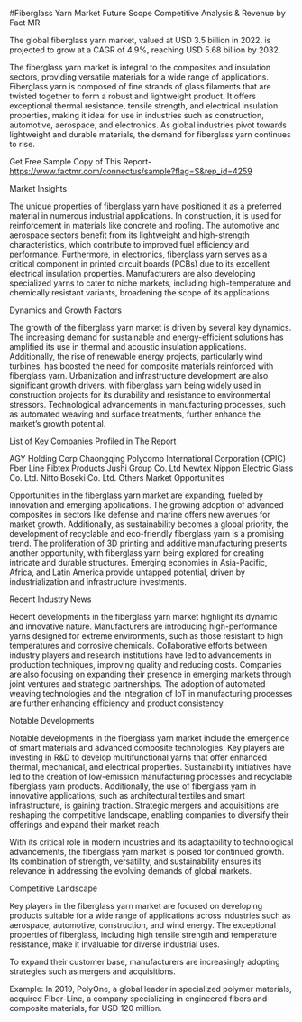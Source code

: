 #Fiberglass Yarn Market Future Scope Competitive Analysis & Revenue by Fact MR

The global fiberglass yarn market, valued at USD 3.5 billion in 2022, is projected to grow at a CAGR of 4.9%, reaching USD 5.68 billion by 2032.

The fiberglass yarn market is integral to the composites and insulation sectors, providing versatile materials for a wide range of applications. Fiberglass yarn is composed of fine strands of glass filaments that are twisted together to form a robust and lightweight product. It offers exceptional thermal resistance, tensile strength, and electrical insulation properties, making it ideal for use in industries such as construction, automotive, aerospace, and electronics. As global industries pivot towards lightweight and durable materials, the demand for fiberglass yarn continues to rise.

Get Free Sample Copy of This Report-https://www.factmr.com/connectus/sample?flag=S&rep_id=4259

Market Insights

The unique properties of fiberglass yarn have positioned it as a preferred material in numerous industrial applications. In construction, it is used for reinforcement in materials like concrete and roofing. The automotive and aerospace sectors benefit from its lightweight and high-strength characteristics, which contribute to improved fuel efficiency and performance. Furthermore, in electronics, fiberglass yarn serves as a critical component in printed circuit boards (PCBs) due to its excellent electrical insulation properties. Manufacturers are also developing specialized yarns to cater to niche markets, including high-temperature and chemically resistant variants, broadening the scope of its applications.

Dynamics and Growth Factors

The growth of the fiberglass yarn market is driven by several key dynamics. The increasing demand for sustainable and energy-efficient solutions has amplified its use in thermal and acoustic insulation applications. Additionally, the rise of renewable energy projects, particularly wind turbines, has boosted the need for composite materials reinforced with fiberglass yarn. Urbanization and infrastructure development are also significant growth drivers, with fiberglass yarn being widely used in construction projects for its durability and resistance to environmental stressors. Technological advancements in manufacturing processes, such as automated weaving and surface treatments, further enhance the market’s growth potential.

List of Key Companies Profiled in The Report

AGY Holding Corp
Chaongqing Polycomp International Corporation (CPIC)
Fber Line
Fibtex Products
Jushi Group Co. Ltd
Newtex
Nippon Electric Glass Co. Ltd.
Nitto Boseki Co. Ltd.
Others
Market Opportunities

Opportunities in the fiberglass yarn market are expanding, fueled by innovation and emerging applications. The growing adoption of advanced composites in sectors like defense and marine offers new avenues for market growth. Additionally, as sustainability becomes a global priority, the development of recyclable and eco-friendly fiberglass yarn is a promising trend. The proliferation of 3D printing and additive manufacturing presents another opportunity, with fiberglass yarn being explored for creating intricate and durable structures. Emerging economies in Asia-Pacific, Africa, and Latin America provide untapped potential, driven by industrialization and infrastructure investments.

Recent Industry News

Recent developments in the fiberglass yarn market highlight its dynamic and innovative nature. Manufacturers are introducing high-performance yarns designed for extreme environments, such as those resistant to high temperatures and corrosive chemicals. Collaborative efforts between industry players and research institutions have led to advancements in production techniques, improving quality and reducing costs. Companies are also focusing on expanding their presence in emerging markets through joint ventures and strategic partnerships. The adoption of automated weaving technologies and the integration of IoT in manufacturing processes are further enhancing efficiency and product consistency.

Notable Developments

Notable developments in the fiberglass yarn market include the emergence of smart materials and advanced composite technologies. Key players are investing in R&D to develop multifunctional yarns that offer enhanced thermal, mechanical, and electrical properties. Sustainability initiatives have led to the creation of low-emission manufacturing processes and recyclable fiberglass yarn products. Additionally, the use of fiberglass yarn in innovative applications, such as architectural textiles and smart infrastructure, is gaining traction. Strategic mergers and acquisitions are reshaping the competitive landscape, enabling companies to diversify their offerings and expand their market reach.

With its critical role in modern industries and its adaptability to technological advancements, the fiberglass yarn market is poised for continued growth. Its combination of strength, versatility, and sustainability ensures its relevance in addressing the evolving demands of global markets.

Competitive Landscape

Key players in the fiberglass yarn market are focused on developing products suitable for a wide range of applications across industries such as aerospace, automotive, construction, and wind energy. The exceptional properties of fiberglass, including high tensile strength and temperature resistance, make it invaluable for diverse industrial uses.

To expand their customer base, manufacturers are increasingly adopting strategies such as mergers and acquisitions.

Example: In 2019, PolyOne, a global leader in specialized polymer materials, acquired Fiber-Line, a company specializing in engineered fibers and composite materials, for USD 120 million.
